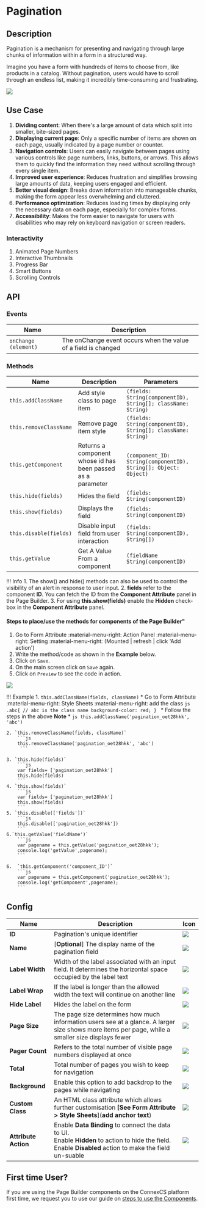 # Pagination

## Description

Pagination is a mechanism for presenting and navigating through large chunks of information within a form in a structured way.

Imagine you have a form with hundreds of items to choose from, like products in a catalog. Without pagination, users would have to scroll through an endless list, making it incredibly time-consuming and frustrating.

<img src= "/apps/components/img/pagination.png">

## Use Case

1. **Dividing content**: When there's a large amount of data which split into smaller, bite-sized pages.
2. **Displaying current page**: Only a specific number of items are shown on each page, usually indicated by a page number or counter.
3. **Navigation controls**: Users can easily navigate between pages using various controls like page numbers, links, buttons, or arrows. This allows them to quickly find the information they need without scrolling through every single item.
4. **Improved user experience**: Reduces frustration and simplifies browsing large amounts of data, keeping users engaged and efficient.
5. **Better visual design**: Breaks down information into manageable chunks, making the form appear less overwhelming and cluttered.
6. **Performance optimization**: Reduces loading times by displaying only the necessary data on each page, especially for complex forms.
7. **Accessibility**: Makes the form easier to navigate for users with disabilities who may rely on keyboard navigation or screen readers.

### Interactivity

1. Animated Page Numbers
2. Interactive Thumbnails
3. Progress Bar
4. Smart Buttons
5. Scrolling Controls

## API

### Events

| **Name**| **Description**|
|----------------------|---------------------------------------------------------------------|
| `onChange (element)`| The onChange event occurs when the value of a field is changed|

### Methods

| **Name**| **Description**|**Parameters**|
|----------------------|---------------------------------------------------------------------|----|
|`this.addClassName`|Add style class to page item|`(fields: String(componentID), String[]; className: String)`|
|`this.removeClassName`|Remove page item style|`(fields: String(componentID), String[]; className: String)`|
|`this.getComponent`|Returns a component whose id has been passed as a parameter|`(component_ID: String(componentID), String[]; Object: Object)`|
|`this.hide(fields)`|Hides the field|`(fields: String(componentID)`|
|`this.show(fields)`|Displays the field|`(fields: String(componentID)`|
| `this.disable(fields)`| Disable input field from user interaction|`(fields: String(componentID), String[])`|
|`this.getValue`|Get A Value From a component|`(fieldName String(componentID)`|

!!! Info
    1. The show() and hide() methods can also be used to control the visibility of an alert in response to user input.
    2. **fields** refer to the component **ID**. You can fetch the ID from the **Component Attribute** panel in the Page Builder.
    3. For using **this.show(fields)** enable the **Hidden** check-box in the **Component Attribute** panel.

#### Steps to place/use the methods for components of the Page Builder"

1. Go to Form Attribute :material-menu-right: Action Panel :material-menu-right: Setting :material-menu-right: (Mounted | refresh | click 'Add action')
2. Write the method/code as shown in the **Example** below.
3. Click on `Save`.
4. On the main screen click on `Save` again.
5. Click on `Preview` to see the code in action.
<img src= "/apps/components/img/alert1.png">

!!! Example
    1. `this.addClassName(fields, className)`
          * Go to Form Attribute :material-menu-right: Style Sheets :material-menu-right: add the class
            ```js
            .abc{ // abc is the class name
            background-color: red;
            }
            ```
          * Follow the steps in the above **Note**
          * ```js
            this.addClassName('pagination_oet28hkk', 'abc')
            ```

    2. `this.removeClassName(fields, className)`
        ```js
        this.removeClassName('pagination_oet28hkk', 'abc')
         ```
    
    3. `this.hide(fields)`
        ```js
        var fields= ['pagination_oet28hkk']
        this.hide(fields)
        ```
    4. `this.show(fields)`
        ```js
        var fields= ['pagination_oet28hkk']
        this.show(fields)
        ```
    5. `this.disable(['fields'])`
        ```js
        this.disable(['pagination_oet28hkk'])
        ```
    6.`this.getValue('fieldName')`
        ```js
        var pagename = this.getValue('pagination_oet28hkk');
        console.log('getValue',pagename);
        ```
    
    6.  `this.getComponent('component_ID')`
        ```js
        var pagename = this.getComponent('pagination_oet28hkk');
        console.log('getComponent',pagename);
        ```

## Config

| **Name**|**Description**|**Icon**|
|---------------|----------------------------------------------------------------------------------------------------------------------------------------|-----------------------------------|
|**ID**| Pagination's unique identifier|<img src= "/apps/components/img/input_id.png">|
|**Name**| [**Optional**] The display name of the pagination field|<img src= "/apps/components/img/checkbox_name.png">|
|**Label Width**|Width of the label associated with an input field. It determines the horizontal space occupied by the label text|<img src= "/apps/components/img/input_labelwidth1.png">|
|**Label Wrap**| If the label is longer than the allowed width the text will continue on another line|<img src= "/apps/components/img/input_labelwrap1.png">|
|**Hide Label**| Hides the label on the form|<img src= "/apps/components/img/input_hidelabel.png">|
|**Page Size**|The page size determines how much information users see at a glance. A larger size shows more items per page, while a smaller size displays fewer|<img src= "/apps/components/img/pagination_pagesize.png">|
|**Pager Count**| Refers to the total number of visible page numbers displayed at once|<img src= "/apps/components/img/pagination_pagercount.png">|
|**Total**| Total number of pages you wish to keep for navigation|<img src= "/apps/components/img/pagination_total.png">|
|**Background**|Enable this option to add backdrop to the pages while navigating|<img src= "/apps/components/img/pagination_background.png">|
|**Custom Class**| An HTML class attribute which allows further customisation **[See Form Attribute > Style Sheets**](**add anchor text**)|<img src= "/apps/components/img/input_customclass.png">|
|**Attribute Action**|Enable **Data Binding** to connect the data to UI. <br> Enable **Hidden** to action to hide the field. <br> Enable **Disabled** action to make the field un-suable|<img src= "/apps/components/img/checkbox_attributeaction.png">|

## First time User?

If you are using the Page Builder components on the ConnexCS platform first time, we request you to use our guide on <a href="https://bani-appsection--connexcs-docs.netlify.app/apps/page-builder/#steps-to-use-components-in-the-page-builder" target="_blank">steps to use the Components</a>.